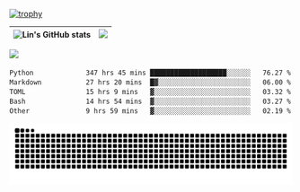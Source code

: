 [![trophy](https://github-profile-trophy.vercel.app/?username=ocss884&column=7)](https://github.com/ocss884)

| ![Lin's GitHub stats](https://github-readme-stats.vercel.app/api?username=ocss884&show_icons=true&hide_border=True&count_private=true) | ![](https://github-readme-streak-stats.herokuapp.com?user=ocss884&hide_border=true&date_format=M%20j%5B%2C%20Y%5D&ring=7EDDCF&fire=7EDDCF") |
| ------------------------------------------------------------ | ------------------------------------------------------------ |

![](https://komarev.com/ghpvc/?username=ocss884&color=brightgreen)

<!--START_SECTION:waka-->

```txt
Python             347 hrs 45 mins ███████████████████░░░░░░   76.27 %
Markdown           27 hrs 20 mins  █▓░░░░░░░░░░░░░░░░░░░░░░░   06.00 %
TOML               15 hrs 9 mins   ▓░░░░░░░░░░░░░░░░░░░░░░░░   03.32 %
Bash               14 hrs 54 mins  ▓░░░░░░░░░░░░░░░░░░░░░░░░   03.27 %
Other              9 hrs 59 mins   ▓░░░░░░░░░░░░░░░░░░░░░░░░   02.19 %
```

<!--END_SECTION:waka-->

<p align="center">
   <img src="https://github.com/ocss884/ocss884/blob/output/github-snake.svg" alt="snake">
</p>
